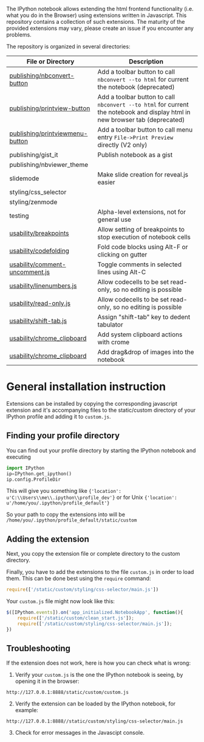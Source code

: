 The IPython notebook allows extending the html frontend functionality (i.e. what you do in the Browser) using extensions written in Javascript. This repository contains a collection of such extensions. The maturity of the provided extensions may vary, please create an issue if you encounter any problems.

The repository is organized in several directories: 

| File or Directory      | Description                                                                       | 
| ---------------------- |---------------------------------------------------------------------------------|
| [publishing/nbconvert-button](wiki/Nbconvert-button)	   | Add a toolbar button to call `nbconvert --to html` for current the notebook (deprecated)     |
| [publishing/printview-button](wiki/Printview-button)	   | Add a toolbar button to call `nbconvert --to html` for current the notebook and display html in new browser tab (deprecated)                   |
| [publishing/printviewmenu-button](wiki/Printviewmenu-button)	   | Add a toolbar button to call menu entry `File->Print Preview` directly (V2 only)                   |
| publishing/gist_it                             |  Publish notebook as a gist  |
| publishing/nbviewer_theme | |
| slidemode              | Make slide creation for reveal.js easier                                          |
| styling/css_selector   |                                              |
| styling/zenmode        |                                              |
| testing                | Alpha-level extensions, not for general use                                   |
| [usability/breakpoints](wiki/Breakpoints)  | Allow setting of breakpoints to stop execution of notebook cells            |
| [usability/codefolding](wiki/Codefolding)  | Fold code blocks using Alt-F or clicking on gutter            |
| [usability/comment-uncomment.js](wiki/Comment-uncomment) | Toggle comments in selected lines using Alt-C   |
| [usability/linenumbers.js](wiki/Linenumbers) | Allow codecells to be set read-only, so no editing is possible   |
| [usability/read-only.js](wiki/Readonly) | Allow codecells to be set read-only, so no editing is possible   |
| [usability/shift-tab.js](wiki/Shift-tab) | Assign "shift-tab" key to dedent tabulator                      |
| [usability/chrome_clipboard](wiki/chrome_clipboard) | Add system clipboard actions with crome      |
| [usability/chrome_clipboard](wiki/drag-and-drop) | Add drag&drop of images into the notebook         |

# General installation instruction
Extensions can be installed by copying the corresponding javascript extension and it's accompanying files to the static/custom directory of your IPython profile and adding it to `custom.js`. 

## Finding your profile directory
You can find out your profile directory by starting the IPython notebook and executing
```python
import IPython
ip=IPython.get_ipython()
ip.config.ProfileDir 
```
This will give you something like
`{'location': u'C:\\Users\\me\\.ipython\\profile_dev'}`
or for Unix
`{'location': u'/home/you/.ipython/profile_default'}`

So your path to copy the extensions into will be
`/home/you/.ipython/profile_default/static/custom`

## Adding the extension
Next, you copy the extension file or complete directory to the custom directory.

Finally, you have to add the extensions to the file `custom.js` in order to load them.
This can be done best using the `require` command:
```javascript
require(['/static/custom/styling/css-selector/main.js']) 
```

Your `custom.js` file might now look like this:
```javascript
$([IPython.events]).on('app_initialized.NotebookApp', function(){
    require(['/static/custom/clean_start.js']);
    require(['/static/custom/styling/css-selector/main.js']);
})
```
## Troubleshooting
If the extension does not work, here is how you can check what is wrong:
1. Verify your `custom.js` is the one the IPython notebook is seeing, by opening it in the browser:

`http://127.0.0.1:8888/static/custom/custom.js`

2. Verify the extension can be loaded by the IPython notebook, for example:

`http://127.0.0.1:8888//static/custom/styling/css-selector/main.js`

3. Check for error messages in the Javascipt console. 

